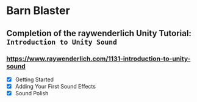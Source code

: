 # Barn Blaster

## Completion of the raywenderlich Unity Tutorial: `Introduction to Unity Sound`

### https://www.raywenderlich.com/1131-introduction-to-unity-sound
- [X] Getting Started
- [X] Adding Your First Sound Effects
- [X] Sound Polish
